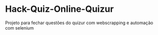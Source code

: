 # Hack-Quiz-Online-Quizur
Projeto para fechar questões do quizur com webscrapping e automação com selenium
